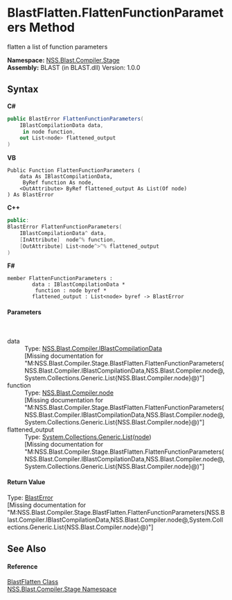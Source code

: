 # BlastFlatten.FlattenFunctionParameters Method 
 

flatten a list of function parameters

**Namespace:**&nbsp;<a href="f44e629d-16ad-ce78-c6d1-bb239589698b.md">NSS.Blast.Compiler.Stage</a><br />**Assembly:**&nbsp;BLAST (in BLAST.dll) Version: 1.0.0

## Syntax

**C#**<br />
``` C#
public BlastError FlattenFunctionParameters(
	IBlastCompilationData data,
	 in node function,
	out List<node> flattened_output
)
```

**VB**<br />
``` VB
Public Function FlattenFunctionParameters ( 
	data As IBlastCompilationData,
	 ByRef function As node,
	<OutAttribute> ByRef flattened_output As List(Of node)
) As BlastError
```

**C++**<br />
``` C++
public:
BlastError FlattenFunctionParameters(
	IBlastCompilationData^ data, 
	[InAttribute]  node^% function, 
	[OutAttribute] List<node^>^% flattened_output
)
```

**F#**<br />
``` F#
member FlattenFunctionParameters : 
        data : IBlastCompilationData * 
         function : node byref * 
        flattened_output : List<node> byref -> BlastError 

```


#### Parameters
&nbsp;<dl><dt>data</dt><dd>Type: <a href="d2afd70e-15cd-df6e-c1b9-6e1d3e9552bd.md">NSS.Blast.Compiler.IBlastCompilationData</a><br />\[Missing <param name="data"/> documentation for "M:NSS.Blast.Compiler.Stage.BlastFlatten.FlattenFunctionParameters(NSS.Blast.Compiler.IBlastCompilationData,NSS.Blast.Compiler.node@,System.Collections.Generic.List{NSS.Blast.Compiler.node}@)"\]</dd><dt>function</dt><dd>Type: <a href="7dc9b7e9-64ad-f224-ae1a-4e6639739f56.md">NSS.Blast.Compiler.node</a><br />\[Missing <param name="function"/> documentation for "M:NSS.Blast.Compiler.Stage.BlastFlatten.FlattenFunctionParameters(NSS.Blast.Compiler.IBlastCompilationData,NSS.Blast.Compiler.node@,System.Collections.Generic.List{NSS.Blast.Compiler.node}@)"\]</dd><dt>flattened_output</dt><dd>Type: <a href="https://docs.microsoft.com/dotnet/api/system.collections.generic.list-1" target="_blank" rel="noopener noreferrer">System.Collections.Generic.List</a>(<a href="7dc9b7e9-64ad-f224-ae1a-4e6639739f56.md">node</a>)<br />\[Missing <param name="flattened_output"/> documentation for "M:NSS.Blast.Compiler.Stage.BlastFlatten.FlattenFunctionParameters(NSS.Blast.Compiler.IBlastCompilationData,NSS.Blast.Compiler.node@,System.Collections.Generic.List{NSS.Blast.Compiler.node}@)"\]</dd></dl>

#### Return Value
Type: <a href="db8cb631-f3f7-e809-8853-bc1b825061a7.md">BlastError</a><br />\[Missing <returns> documentation for "M:NSS.Blast.Compiler.Stage.BlastFlatten.FlattenFunctionParameters(NSS.Blast.Compiler.IBlastCompilationData,NSS.Blast.Compiler.node@,System.Collections.Generic.List{NSS.Blast.Compiler.node}@)"\]

## See Also


#### Reference
<a href="5e535458-0260-538b-7dfb-a65a5dcfc2c3.md">BlastFlatten Class</a><br /><a href="f44e629d-16ad-ce78-c6d1-bb239589698b.md">NSS.Blast.Compiler.Stage Namespace</a><br />